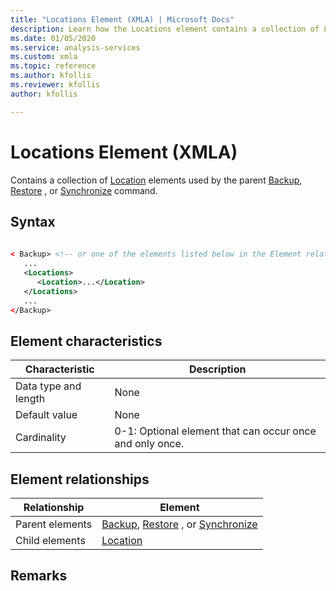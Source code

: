```yaml
---
title: "Locations Element (XMLA) | Microsoft Docs"
description: Learn how the Locations element contains a collection of Location elements used by the parent Backup, Restore, or Synchronize command. 
ms.date: 01/05/2020
ms.service: analysis-services
ms.custom: xmla
ms.topic: reference
ms.author: kfollis
ms.reviewer: kfollis
author: kfollis

---
```

# Locations Element (XMLA)

  Contains a collection of [Location](../xml-elements-properties/query-element-xmla.md) elements used by the parent [Backup](../xml-elements-commands/backup-element-xmla.md), [Restore](../xml-elements-commands/restore-element-xmla.md) , or [Synchronize](../xml-elements-commands/synchronize-element-xmla.md) command.  
  
## Syntax  
  
```xml  
  
< Backup> <!-- or one of the elements listed below in the Element relationships table -->  
   ...  
   <Locations>  
      <Location>...</Location>  
   </Locations>  
   ...  
</Backup>  
```  
  
## Element characteristics  
  
|Characteristic|Description|  
|--------------------|-----------------|  
|Data type and length|None|  
|Default value|None|  
|Cardinality|0-1: Optional element that can occur once and only once.|  
  
## Element relationships  
  
|Relationship|Element|  
|------------------|-------------|  
|Parent elements|[Backup](../xml-elements-commands/backup-element-xmla.md), [Restore](../xml-elements-commands/restore-element-xmla.md) , or [Synchronize](../xml-elements-commands/synchronize-element-xmla.md)|  
|Child elements|[Location](../xml-elements-properties/location-element-xmla.md)|  
  
## Remarks  

